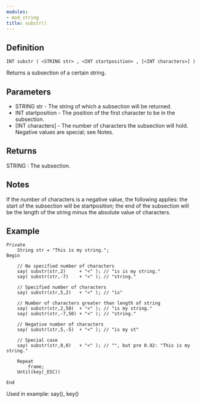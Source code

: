 ```yaml
---
modules:
- mod_string
title: substr()
---
```


## Definition

    INT substr ( <STRING str> , <INT startposition> , [<INT characters>] )

Returns a subsection of a certain string.

## Parameters

- STRING str - The string of which a subsection will be returned.
- INT startposition - The position of the first character to be in the subsection.
- [INT characters] - The number of characters the subsection will hold. Negative values are special; see Notes.

## Returns

STRING : The subsection.

## Notes

If the number of characters is a negative value, the following applies: the start of the subsection will be startposition; the end of the subsection will be the length of the string minus the absolute value of characters.

## Example

```
Private
    String str = "This is my string.";
Begin

    // No specified number of characters
    say( substr(str,2)     + "<" ); // "is is my string."
    say( substr(str,-7)    + "<" ); // "string."

    // Specified number of characters
    say( substr(str,5,2)   + "<" ); // "is"

    // Number of characters greater than length of string
    say( substr(str,2,50)  + "<" ); // "is my string."
    say( substr(str,-7,50) + "<" ); // "string."

    // Negative number of characters
    say( substr(str,5,-5)  + "<" ); // "is my st"

    // Special case
    say( substr(str,0,0)   + "<" ); // "", but pre 0.92: "This is my string."

    Repeat
        frame;
    Until(key(_ESC))

End
```

Used in example: say(), key()

